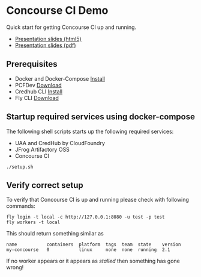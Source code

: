 # Concourse CI Demo
Quick start for getting Concourse CI up and running.

* [Presentation slides (html5)](https://andifalk.github.io/concourse-ci-demo/presentation/index.html)
* [Presentation slides (pdf)](https://github.com/andifalk/concourse-ci-demo/raw/gh-pages/Concourse%20CI.pdf)

## Prerequisites

* Docker and Docker-Compose [Install](https://docs.docker.com/compose/)
* PCFDev [Download](https://network.pivotal.io/products/pcfdev#/releases/88478)
* Credhub CLI [Install](https://github.com/cloudfoundry-incubator/credhub-cli)
* Fly CLI [Download](https://concourse-ci.org/download.html)

## Startup required services using docker-compose

The following shell scripts starts up the following required services:

- UAA and CredHub by CloudFoundry
- JFrog Artifactory OSS
- Concourse CI

```
./setup.sh
```

## Verify correct setup

To verify that Concourse CI is up and running please check with following commands:
```
fly login -t local -c http://127.0.0.1:8080 -u test -p test
fly workers -t local
```

This should return something similar as

```
name           containers  platform  tags  team  state    version
my-concourse   0           linux     none  none  running  2.1    
```

If no worker appears or it appears as _stalled_ then something has gone wrong!